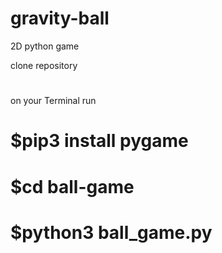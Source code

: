 # gravity-ball
2D python game

clone repository
#
on your Terminal run
# $pip3 install pygame
# $cd ball-game
# $python3 ball_game.py

